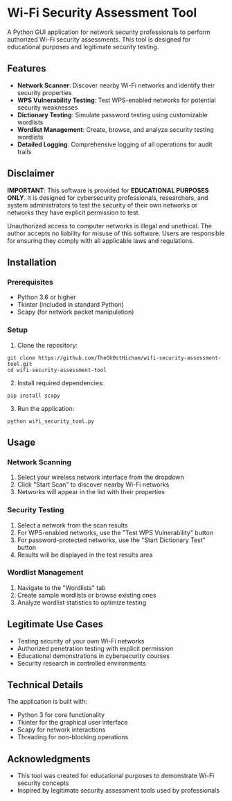 # Wi-Fi Security Assessment Tool

A Python GUI application for network security professionals to perform authorized Wi-Fi security assessments. This tool is designed for educational purposes and legitimate security testing.

## Features

- **Network Scanner**: Discover nearby Wi-Fi networks and identify their security properties
- **WPS Vulnerability Testing**: Test WPS-enabled networks for potential security weaknesses
- **Dictionary Testing**: Simulate password testing using customizable wordlists
- **Wordlist Management**: Create, browse, and analyze security testing wordlists
- **Detailed Logging**: Comprehensive logging of all operations for audit trails

## Disclaimer

**IMPORTANT**: This software is provided for **EDUCATIONAL PURPOSES ONLY**. It is designed for cybersecurity professionals, researchers, and system administrators to test the security of their own networks or networks they have explicit permission to test.

Unauthorized access to computer networks is illegal and unethical. The author accepts no liability for misuse of this software. Users are responsible for ensuring they comply with all applicable laws and regulations.

## Installation

### Prerequisites

- Python 3.6 or higher
- Tkinter (included in standard Python)
- Scapy (for network packet manipulation)

### Setup

1. Clone the repository:
```
git clone https://github.com/TheGh0stHicham/wifi-security-assessment-tool.git
cd wifi-security-assessment-tool
```

2. Install required dependencies:
```
pip install scapy
```

3. Run the application:
```
python wifi_security_tool.py
```

## Usage

### Network Scanning

1. Select your wireless network interface from the dropdown
2. Click "Start Scan" to discover nearby Wi-Fi networks
3. Networks will appear in the list with their properties

### Security Testing

1. Select a network from the scan results
2. For WPS-enabled networks, use the "Test WPS Vulnerability" button
3. For password-protected networks, use the "Start Dictionary Test" button
4. Results will be displayed in the test results area

### Wordlist Management

1. Navigate to the "Wordlists" tab
2. Create sample wordlists or browse existing ones
3. Analyze wordlist statistics to optimize testing

## Legitimate Use Cases

- Testing security of your own Wi-Fi networks
- Authorized penetration testing with explicit permission
- Educational demonstrations in cybersecurity courses
- Security research in controlled environments

## Technical Details

The application is built with:
- Python 3 for core functionality
- Tkinter for the graphical user interface
- Scapy for network interactions
- Threading for non-blocking operations

## Acknowledgments

- This tool was created for educational purposes to demonstrate Wi-Fi security concepts
- Inspired by legitimate security assessment tools used by professionals
